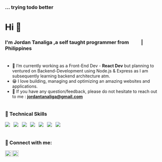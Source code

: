 <!-- #### redirecting... -->
### ... trying todo better

# Hi 👋
### I'm Jordan Tanaliga ,a self taught programmer from &nbsp; <img src="https://user-images.githubusercontent.com/43674051/207541275-94007381-3c26-4832-abb1-33b48377d55d.png" width="25" height="8" /> | Philippines &nbsp; 
### 
#
- 🔭 I’m currently working as a Front-End Dev - **React Dev** but planning to ventured on Backend-Development using Node.js & Express as I am subsequently learning backend architecture atm.
- 😁 I love building, managing and optimizing an amazing websites and applications.
- 💬 If you have any question/feedback, please do not hesitate to reach out to me : **jordantanaliga@gmail.com**
#
### 💼 Technical Skills
![](https://img.shields.io/badge/Code-HTML5-informational?style=for-the-badge&logo=HTML5&color=E34F26) &nbsp;
![](https://img.shields.io/badge/Code-CSS3-informational?style=for-the-badge&logo=CSS3&color=crimson) &nbsp;
![](https://img.shields.io/badge/Code-JavaScript-informational?style=for-the-badge&logo=JavaScript&color=F7DF1E) &nbsp;
![](https://img.shields.io/badge/Code-TYPESCRIPT-informational?style=for-the-badge&logo=TYPESCRIPT&color=blue) &nbsp;
![](https://img.shields.io/badge/Code-React-informational?style=for-the-badge&logo=react&color=61DAFB) &nbsp;
![](https://img.shields.io/badge/Code-NODE.JS-informational?style=for-the-badge&logo=NODE.JS&color=teal) &nbsp;
![](https://img.shields.io/badge/Code-NEXT.JS-informational?style=for-the-badge&logo=NEXT.JS&color=111) &nbsp;
#
### 🤝 Connect with me:
<a href="https://www.linkedin.com/in/jordan-tanaliga-664b801a3/"><img align="left" src="https://raw.githubusercontent.com/yushi1007/yushi1007/main/images/linkedin.svg" alt="Yu Shi | LinkedIn" width="21px"/></a>
<a href="https://www.instagram.com/jordantanaliga100/"><img align="left" src="https://raw.githubusercontent.com/yushi1007/yushi1007/main/images/instagram.svg" alt="Yu Shi | Instagram" width="21px"/></a>
